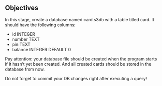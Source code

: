 ## Objectives
In this stage, create a database named card.s3db with a table titled card. It should have the following columns:

- id INTEGER
- number TEXT
- pin TEXT
- balance INTEGER DEFAULT 0

Pay attention: your database file should be created when the program starts if it hasn’t yet been created. And all created cards should be stored in the database from now.

Do not forget to commit your DB changes right after executing a query!
